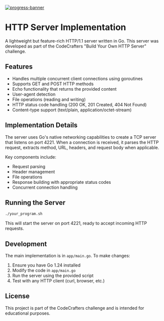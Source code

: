 [![progress-banner](https://backend.codecrafters.io/progress/http-server/a646075d-b990-46cb-8ac9-3c2299709139)](https://app.codecrafters.io/users/codecrafters-bot?r=2qF)

# HTTP Server Implementation

A lightweight but feature-rich HTTP/1.1 server written in Go. This server was developed as part of the CodeCrafters "Build Your Own HTTP Server" challenge.

## Features

- Handles multiple concurrent client connections using goroutines
- Supports GET and POST HTTP methods
- Echo functionality that returns the provided content
- User-agent detection
- File operations (reading and writing)
- HTTP status code handling (200 OK, 201 Created, 404 Not Found)
- Content-type support (text/plain, application/octet-stream)

## Implementation Details

The server uses Go's native networking capabilities to create a TCP server that listens on port 4221. When a connection is received, it parses the HTTP request, extracts method, URL, headers, and request body when applicable.

Key components include:
- Request parsing
- Header management
- File operations
- Response building with appropriate status codes
- Concurrent connection handling

## Running the Server

```sh
./your_program.sh
```

This will start the server on port 4221, ready to accept incoming HTTP requests.

## Development

The main implementation is in `app/main.go`. To make changes:

1. Ensure you have Go 1.24 installed
2. Modify the code in `app/main.go`
3. Run the server using the provided script
4. Test with any HTTP client (curl, browser, etc.)

## License

This project is part of the CodeCrafters challenge and is intended for educational purposes.

